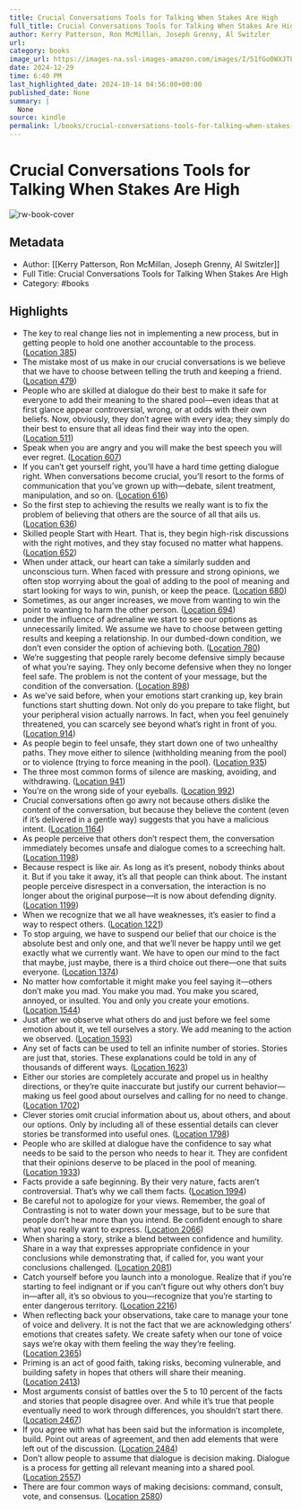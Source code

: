 ```yaml
---
title: Crucial Conversations Tools for Talking When Stakes Are High
full_title: Crucial Conversations Tools for Talking When Stakes Are High
author: Kerry Patterson, Ron McMillan, Joseph Grenny, Al Switzler
url: 
category: books
image_url: https://images-na.ssl-images-amazon.com/images/I/51fGo0WXJTL._SL200_.jpg
date: 2024-12-29
time: 6:40 PM
last_highlighted_date: 2024-10-14 04:56:00+00:00
published_date: None
summary: |
  None
source: kindle
permalink: l/books/crucial-conversations-tools-for-talking-when-stakes-are-high
---
```

# Crucial Conversations Tools for Talking When Stakes Are High

![rw-book-cover](https://images-na.ssl-images-amazon.com/images/I/51fGo0WXJTL._SL200_.jpg)

## Metadata
- Author: [[Kerry Patterson, Ron McMillan, Joseph Grenny, Al Switzler]]
- Full Title: Crucial Conversations Tools for Talking When Stakes Are High
- Category: #books

## Highlights
- The key to real change lies not in implementing a new process, but in getting people to hold one another accountable to the process. ([Location 385](https://readwise.io/to_kindle?action=open&asin=B005K0AYH4&location=385))
- The mistake most of us make in our crucial conversations is we believe that we have to choose between telling the truth and keeping a friend. ([Location 479](https://readwise.io/to_kindle?action=open&asin=B005K0AYH4&location=479))
- People who are skilled at dialogue do their best to make it safe for everyone to add their meaning to the shared pool—even ideas that at first glance appear controversial, wrong, or at odds with their own beliefs. Now, obviously, they don’t agree with every idea; they simply do their best to ensure that all ideas find their way into the open. ([Location 511](https://readwise.io/to_kindle?action=open&asin=B005K0AYH4&location=511))
- Speak when you are angry and you will make the best speech you will ever regret. ([Location 607](https://readwise.io/to_kindle?action=open&asin=B005K0AYH4&location=607))
- If you can’t get yourself right, you’ll have a hard time getting dialogue right. When conversations become crucial, you’ll resort to the forms of communication that you’ve grown up with—debate, silent treatment, manipulation, and so on. ([Location 616](https://readwise.io/to_kindle?action=open&asin=B005K0AYH4&location=616))
- So the first step to achieving the results we really want is to fix the problem of believing that others are the source of all that ails us. ([Location 636](https://readwise.io/to_kindle?action=open&asin=B005K0AYH4&location=636))
- Skilled people Start with Heart. That is, they begin high-risk discussions with the right motives, and they stay focused no matter what happens. ([Location 652](https://readwise.io/to_kindle?action=open&asin=B005K0AYH4&location=652))
- When under attack, our heart can take a similarly sudden and unconscious turn. When faced with pressure and strong opinions, we often stop worrying about the goal of adding to the pool of meaning and start looking for ways to win, punish, or keep the peace. ([Location 680](https://readwise.io/to_kindle?action=open&asin=B005K0AYH4&location=680))
- Sometimes, as our anger increases, we move from wanting to win the point to wanting to harm the other person. ([Location 694](https://readwise.io/to_kindle?action=open&asin=B005K0AYH4&location=694))
- under the influence of adrenaline we start to see our options as unnecessarily limited. We assume we have to choose between getting results and keeping a relationship. In our dumbed-down condition, we don’t even consider the option of achieving both. ([Location 780](https://readwise.io/to_kindle?action=open&asin=B005K0AYH4&location=780))
- We’re suggesting that people rarely become defensive simply because of what you’re saying. They only become defensive when they no longer feel safe. The problem is not the content of your message, but the condition of the conversation. ([Location 898](https://readwise.io/to_kindle?action=open&asin=B005K0AYH4&location=898))
- As we’ve said before, when your emotions start cranking up, key brain functions start shutting down. Not only do you prepare to take flight, but your peripheral vision actually narrows. In fact, when you feel genuinely threatened, you can scarcely see beyond what’s right in front of you. ([Location 914](https://readwise.io/to_kindle?action=open&asin=B005K0AYH4&location=914))
- As people begin to feel unsafe, they start down one of two unhealthy paths. They move either to silence (withholding meaning from the pool) or to violence (trying to force meaning in the pool). ([Location 935](https://readwise.io/to_kindle?action=open&asin=B005K0AYH4&location=935))
- The three most common forms of silence are masking, avoiding, and withdrawing. ([Location 941](https://readwise.io/to_kindle?action=open&asin=B005K0AYH4&location=941))
- You’re on the wrong side of your eyeballs. ([Location 992](https://readwise.io/to_kindle?action=open&asin=B005K0AYH4&location=992))
- Crucial conversations often go awry not because others dislike the content of the conversation, but because they believe the content (even if it’s delivered in a gentle way) suggests that you have a malicious intent. ([Location 1164](https://readwise.io/to_kindle?action=open&asin=B005K0AYH4&location=1164))
- As people perceive that others don’t respect them, the conversation immediately becomes unsafe and dialogue comes to a screeching halt. ([Location 1198](https://readwise.io/to_kindle?action=open&asin=B005K0AYH4&location=1198))
- Because respect is like air. As long as it’s present, nobody thinks about it. But if you take it away, it’s all that people can think about. The instant people perceive disrespect in a conversation, the interaction is no longer about the original purpose—it is now about defending dignity. ([Location 1199](https://readwise.io/to_kindle?action=open&asin=B005K0AYH4&location=1199))
- When we recognize that we all have weaknesses, it’s easier to find a way to respect others. ([Location 1221](https://readwise.io/to_kindle?action=open&asin=B005K0AYH4&location=1221))
- To stop arguing, we have to suspend our belief that our choice is the absolute best and only one, and that we’ll never be happy until we get exactly what we currently want. We have to open our mind to the fact that maybe, just maybe, there is a third choice out there—one that suits everyone. ([Location 1374](https://readwise.io/to_kindle?action=open&asin=B005K0AYH4&location=1374))
- No matter how comfortable it might make you feel saying it—others don’t make you mad. You make you mad. You make you scared, annoyed, or insulted. You and only you create your emotions. ([Location 1544](https://readwise.io/to_kindle?action=open&asin=B005K0AYH4&location=1544))
- Just after we observe what others do and just before we feel some emotion about it, we tell ourselves a story. We add meaning to the action we observed. ([Location 1593](https://readwise.io/to_kindle?action=open&asin=B005K0AYH4&location=1593))
- Any set of facts can be used to tell an infinite number of stories. Stories are just that, stories. These explanations could be told in any of thousands of different ways. ([Location 1623](https://readwise.io/to_kindle?action=open&asin=B005K0AYH4&location=1623))
- Either our stories are completely accurate and propel us in healthy directions, or they’re quite inaccurate but justify our current behavior—making us feel good about ourselves and calling for no need to change. ([Location 1702](https://readwise.io/to_kindle?action=open&asin=B005K0AYH4&location=1702))
- Clever stories omit crucial information about us, about others, and about our options. Only by including all of these essential details can clever stories be transformed into useful ones. ([Location 1798](https://readwise.io/to_kindle?action=open&asin=B005K0AYH4&location=1798))
- People who are skilled at dialogue have the confidence to say what needs to be said to the person who needs to hear it. They are confident that their opinions deserve to be placed in the pool of meaning. ([Location 1933](https://readwise.io/to_kindle?action=open&asin=B005K0AYH4&location=1933))
- Facts provide a safe beginning. By their very nature, facts aren’t controversial. That’s why we call them facts. ([Location 1994](https://readwise.io/to_kindle?action=open&asin=B005K0AYH4&location=1994))
- Be careful not to apologize for your views. Remember, the goal of Contrasting is not to water down your message, but to be sure that people don’t hear more than you intend. Be confident enough to share what you really want to express. ([Location 2066](https://readwise.io/to_kindle?action=open&asin=B005K0AYH4&location=2066))
- When sharing a story, strike a blend between confidence and humility. Share in a way that expresses appropriate confidence in your conclusions while demonstrating that, if called for, you want your conclusions challenged. ([Location 2081](https://readwise.io/to_kindle?action=open&asin=B005K0AYH4&location=2081))
- Catch yourself before you launch into a monologue. Realize that if you’re starting to feel indignant or if you can’t figure out why others don’t buy in—after all, it’s so obvious to you—recognize that you’re starting to enter dangerous territory. ([Location 2216](https://readwise.io/to_kindle?action=open&asin=B005K0AYH4&location=2216))
- When reflecting back your observations, take care to manage your tone of voice and delivery. It is not the fact that we are acknowledging others’ emotions that creates safety. We create safety when our tone of voice says we’re okay with them feeling the way they’re feeling. ([Location 2365](https://readwise.io/to_kindle?action=open&asin=B005K0AYH4&location=2365))
- Priming is an act of good faith, taking risks, becoming vulnerable, and building safety in hopes that others will share their meaning. ([Location 2413](https://readwise.io/to_kindle?action=open&asin=B005K0AYH4&location=2413))
- Most arguments consist of battles over the 5 to 10 percent of the facts and stories that people disagree over. And while it’s true that people eventually need to work through differences, you shouldn’t start there. ([Location 2467](https://readwise.io/to_kindle?action=open&asin=B005K0AYH4&location=2467))
- If you agree with what has been said but the information is incomplete, build. Point out areas of agreement, and then add elements that were left out of the discussion. ([Location 2484](https://readwise.io/to_kindle?action=open&asin=B005K0AYH4&location=2484))
- Don’t allow people to assume that dialogue is decision making. Dialogue is a process for getting all relevant meaning into a shared pool. ([Location 2557](https://readwise.io/to_kindle?action=open&asin=B005K0AYH4&location=2557))
- There are four common ways of making decisions: command, consult, vote, and consensus. ([Location 2580](https://readwise.io/to_kindle?action=open&asin=B005K0AYH4&location=2580))


